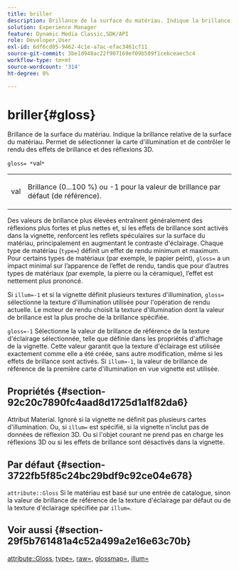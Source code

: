 ```yaml
---
title: briller
description: Brillance de la surface du matériau. Indique la brillance relative de la surface du matériau. Permet de sélectionner la carte d'illumination et de contrôler le rendu des effets de brillance et des réflexions 3D.
solution: Experience Manager
feature: Dynamic Media Classic,SDK/API
role: Developer,User
exl-id: 6df6cd05-9462-4c1e-a7ac-efac3461cf11
source-git-commit: 3be1d948ac22f907169ef09b509f1cebceaec5c4
workflow-type: tm+mt
source-wordcount: '314'
ht-degree: 0%

---
```


# briller{#gloss}

Brillance de la surface du matériau. Indique la brillance relative de la surface du matériau. Permet de sélectionner la carte d&#39;illumination et de contrôler le rendu des effets de brillance et des réflexions 3D.

`gloss= *`val`*`

<table id="simpletable_82166CA080AD401180404462FB2407D7"> 
 <tr class="strow"> 
  <td class="stentry"> <p><span class="codeph"> <span class="varname"> val</span> </span> </p></td> 
  <td class="stentry"> <p>Brillance (0...100 %) ou -1 pour la valeur de brillance par défaut (de référence). </p></td> 
 </tr> 
</table>

Des valeurs de brillance plus élevées entraînent généralement des réflexions plus fortes et plus nettes et, si les effets de brillance sont activés dans la vignette, renforcent les reflets spéculaires sur la surface du matériau, principalement en augmentant le contraste d&#39;éclairage. Chaque type de matériau (`type=`) définit un effet de rendu minimum et maximum. Pour certains types de matériaux (par exemple, le papier peint), `gloss=` a un impact minimal sur l’apparence de l’effet de rendu, tandis que pour d’autres types de matériaux (par exemple, la pierre ou la céramique), l’effet est nettement plus prononcé.

Si `illum=-1` et si la vignette définit plusieurs textures d&#39;illumination, `gloss=` sélectionne la texture d&#39;illumination utilisée pour l&#39;opération de rendu actuelle. Le moteur de rendu choisit la texture d&#39;illumination dont la valeur de brillance est la plus proche de la brillance spécifiée.

`gloss=-1` Sélectionne la valeur de brillance de référence de la texture d&#39;éclairage sélectionnée, telle que définie dans les propriétés d&#39;affichage de la vignette. Cette valeur garantit que la texture d&#39;éclairage est utilisée exactement comme elle a été créée, sans autre modification, même si les effets de brillance sont activés. Si `illum=-1`, la valeur de brillance de référence de la première carte d&#39;illumination en vue vignette est utilisée.

## Propriétés {#section-92c20c7890fc4aad8d1725d1a1f82da6}

Attribut Material. Ignoré si la vignette ne définit pas plusieurs cartes d&#39;illumination. Ou, si `illum=` est spécifié, si la vignette n&#39;inclut pas de données de réflexion 3D. Ou si l&#39;objet courant ne prend pas en charge les réflexions 3D ou si les effets de brillance sont désactivés dans la vignette.

## Par défaut {#section-3722fb5f85c24bc29bdf9c92ce04e678}

`attribute::Gloss` Si le matériau est basé sur une entrée de catalogue, sinon la valeur de brillance de référence de la texture d&#39;éclairage par défaut ou de la texture d&#39;éclairage spécifiée par `illum=`.

## Voir aussi {#section-29f5b761481a4c52a499a2e16e63c70b}

[attribute::Gloss](../../../../../ir-api/material-cat/image-rendering-api-ref/c-ir-material-catalog/c-ir-material-data-reference/r-ir-cat-gloss.md#reference-5277f62a67e2408ab94699aa712f1eeb), [type=](../../../../../ir-api/http-protocol/image-rendering-api-ref/c-ir-http-protocol-ref/c-ir-http-protocol-command-reference/r-ir-http-type.md#reference-128c7de89e2d46838019b560f3f84a35), [raw=](../../../../../ir-api/http-protocol/image-rendering-api-ref/c-ir-http-protocol-ref/c-ir-http-protocol-command-reference/r-ir-rough.md#reference-00add846b09f4dc39420bda1ca414180), [glossmap=](../../../../../ir-api/http-protocol/image-rendering-api-ref/c-ir-http-protocol-ref/c-ir-http-protocol-command-reference/r-ir-glossmap.md#reference-99940148ae6a401482b2d03c68530f3a), [illum=](../../../../../ir-api/http-protocol/image-rendering-api-ref/c-ir-http-protocol-ref/c-ir-http-protocol-command-reference/r-ir-http-illum.md#reference-8efe483a30684022bfe711eb73efbee6)
